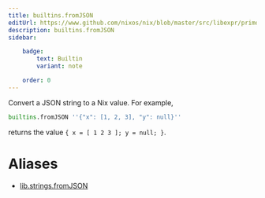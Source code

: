 ```yaml
---
title: builtins.fromJSON
editUrl: https://www.github.com/nixos/nix/blob/master/src/libexpr/primops.cc
description: builtins.fromJSON
sidebar:

    badge:
        text: Builtin
        variant: note

    order: 0
---
```


Convert a JSON string to a Nix value. For example,

```nix
builtins.fromJSON ''{"x": [1, 2, 3], "y": null}''
```

returns the value `{ x = [ 1 2 3 ]; y = null; }`.


# Aliases

- [lib.strings.fromJSON](reference/lib/strings/lib-strings-fromJSON)


